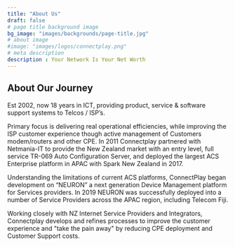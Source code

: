 ```yaml
---
title: "About Us"
draft: false
# page title background image
bg_image: "images/backgrounds/page-title.jpg"
# about image
#image: "images/logos/connectplay.png"
# meta description
description : Your Network Is Your Net Worth
---
```


## About Our Journey
Est 2002, now 18 years in ICT, providing product, service & software support systems to Telcos / ISP’s.

Primary focus is delivering real operational efficiencies, while improving the ISP customer experience though active management of Customers modem/routers and other CPE.​ In 2011 Connectplay partnered with Netmania-IT to provide the New Zealand market with an entry level, full service TR-069 Auto Configuration Server, and deployed the largest ACS Enterprise platform in APAC with Spark New Zealand in 2017.

Understanding the limitations of current ACS platforms, ConnectPlay began development on “NEURON” a next generation Device Management platform for Services providers. In 2019 NEURON was successfully deployed into a number of Service Providers across the APAC region, including Telecom Fiji.

Working closely with NZ Internet Service Providers and Integrators, Connectplay develops and refines processes to improve the customer experience and "take the pain away" by reducing CPE deployment and Customer Support costs.
